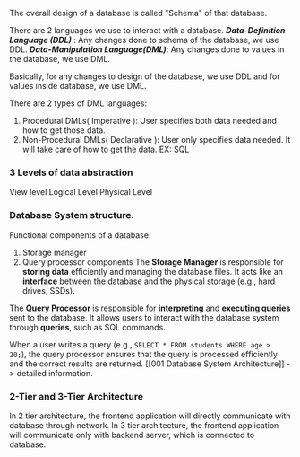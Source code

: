 The overall design of a database is called "Schema" of that database. 

There are 2 languages we use to interact with a database. 
***Data-Definition Language (DDL)*** : Any changes done to schema of the database, we use DDL.
***Data-Manipulation Language(DML)***: Any changes done to values in the database, we use DML. 

Basically, for any changes to design of the database, we use DDL and for values inside database, we use DML. 
 
There are 2 types of DML languages: 
1. Procedural DMLs( Imperative ): User specifies both data needed and how to get those data. 
2. Non-Procedural DMLs( Declarative ): User only specifies data needed. It will take care of how to get the data. EX: SQL


### 3 Levels of data abstraction
View level
Logical Level
Physical Level

### Database System structure. 
Functional components of a database:
1. Storage manager
2. Query processor components
The **Storage Manager** is responsible for **storing data** efficiently and managing the database files. It acts like an **interface** between the database and the physical storage (e.g., hard drives, SSDs).

The **Query Processor** is responsible for **interpreting** and **executing queries** sent to the database. It allows users to interact with the database system through **queries**, such as SQL commands.

When a user writes a query (e.g., `SELECT * FROM students WHERE age > 20;`), the query processor ensures that the query is processed efficiently and the correct results are returned.
[[001 Database System Architecture]] -> detailed information. 

### 2-Tier and 3-Tier Architecture
In 2 tier architecture, the frontend application will directly communicate with database through network. 
In 3 tier architecture, the frontend application will communicate only with backend server, which is connected to database. 